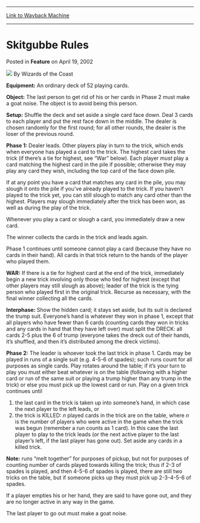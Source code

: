 
---
[Link to Wayback Machine](https://web.archive.org/web/20211016030215/https://magic.wizards.com/en/articles/archive/feature/skitgubbe-rules-2002-04-19-0)

[_metadata_:wayback_url]:- "https://magic.wizards.com/en/articles/archive/feature/skitgubbe-rules-2002-04-19-0"
[_metadata_:wayback_raw_url]:- "https://web.archive.org/web/20211016030215id_/https://magic.wizards.com/en/articles/archive/feature/skitgubbe-rules-2002-04-19-0"
[_metadata_:wayback_capture_timestamp]:- "2021-10-16 03:02:15+00:00"
[_metadata_:description]:- "Equipment: An ordinary deck of 52 playing cards. Object: The last person to get rid of his or her cards in Phase 2 must make a goat noise. The object is to avoid being this person. Setup: Shuffle the deck and set aside a single card face down. Deal 3 cards to each player and put the rest face down in the middle. The dealer is chosen randomly for the first round; for all other"
[_metadata_:generator]:- "Drupal 7 (http://drupal.org)"
[_metadata_:publish_date]:- "2002-04-19"
---


Skitgubbe Rules
===============



 Posted in **Feature**
 on April 19, 2002 






![](https://media.magic.wizards.com/styles/auth_small/public/images/person/wizards_author.jpg)
By Wizards of the Coast











**Equipment:** An ordinary deck of 52 playing cards.


**Object:** The last person to get rid of his or her cards in Phase 2 must make a goat noise. The object is to avoid being this person.


**Setup:** Shuffle the deck and set aside a single card face down. Deal 3 cards to each player and put the rest face down in the middle. The dealer is chosen randomly for the first round; for all other rounds, the dealer is the loser of the previous round.


**Phase 1:** Dealer leads. Other players play in turn to the trick, which ends when everyone has played a card to the trick. The highest card takes the trick (if there’s a tie for highest, see “War” below). Each player *must* play a card matching the highest card in the pile if possible; otherwise they may play any card they wish, including the top card of the face down pile.


If at any point you have a card that matches any card in the pile, you may slough it onto the pile if you’ve already played to the trick. If you haven’t played to the trick yet, you can still slough to match any card other than the highest. Players may slough immediately after the trick has been won, as well as during the play of the trick.


Whenever you play a card or slough a card, you immediately draw a new card.


The winner collects the cards in the trick and leads again.


Phase 1 continues until someone cannot play a card (because they have no cards in their hand). All cards in that trick return to the hands of the player who played them.


**WAR:** If there is a tie for highest card at the end of the trick, immediately begin a new trick involving only those who tied for highest (except that other players may still slough as above); leader of the trick is the tying person who played first in the original trick. Recurse as necessary, with the final winner collecting all the cards.


**Interphase:** Show the hidden card; it stays set aside, but its suit is declared the trump suit. Everyone’s hand is whatever they won in phase 1, except that all players who have fewer than 6 cards (counting cards they won in tricks and any cards in hand that they have left over) must split the DRECK: all cards 2-5 plus the 6 of trump (everyone takes the dreck out of their hands, it’s shuffled, and then it’s distributed among the dreck victims).


**Phase 2:** The leader is whoever took the last trick in phase 1. Cards may be played in runs of a single suit (e.g. 4-5-6 of spades); such runs count for all purposes as single cards. Play rotates around the table; if it’s your turn to play you must either beat whatever is on the table (following with a higher card or run of the same suit or playing a trump higher than any trump in the trick) or else you must pick up the lowest card or run. Play on a given trick continues until 


1. the last card in the trick is taken up into someone’s hand, in which case the next player to the left leads, or
2. the trick is KILLED: *n* played cards in the trick are on the table, where *n* is the number of players who were active in the game when the trick was begun (remember a run counts as 1 card). In this case the last player to play to the trick leads (or the next active player to the last player’s left, if the last player has gone out). Set aside any cards in a killed trick.

**Note:**  runs “melt together” for purposes of pickup, but not for purposes of counting number of cards played towards killing the trick; thus if 2-3 of spades is played, and then 4-5-6 of spades is played, there are still two tricks on the table, but if someone picks up they must pick up 2-3-4-5-6 of spades.


If a player empties his or her hand, they are said to have gone out, and they are no longer active in any way in the game.


The last player to go out must make a goat noise.







